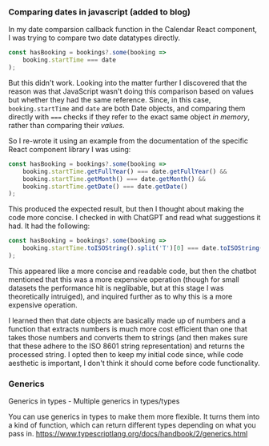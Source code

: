 ### Comparing dates in javascript (added to blog)
In my date comparsion callback function in the Calendar React component, I was trying to compare two date datatypes directly.

```js
const hasBooking = bookings?.some(booking => 
    booking.startTime === date
);
```

But this didn't work. Looking into the matter further I discovered that the reason was that JavaScript wasn't doing this comparison based on values but whether they had the same reference. Since, in this case, `booking.startTime` and `date` are both Date objects, and comparing them directly with `===` checks if they refer to the exact same object _in memory_, rather than comparing their _values_.

So I re-wrote it using an example from the documentation of the specific React component library I was using:

```js
const hasBooking = bookings?.some(booking => 
    booking.startTime.getFullYear() === date.getFullYear() &&
    booking.startTime.getMonth() === date.getMonth() &&
    booking.startTime.getDate() === date.getDate()
);
```

This produced the expected result, but then I thought about making the code more concise. I checked in with ChatGPT and read what suggestions it had. It had the following:

```js
const hasBooking = bookings?.some(booking =>
    booking.startTime.toISOString().split('T')[0] === date.toISOString().split('T')[0]
);
```

This appeared like a more concise and readable code, but then the chatbot mentioned that this was a more expensive operation (though for small datasets the performance hit is neglibable, but at this stage I was theoretically intruiged), and inquired further as to why this is a more expensive operation.

I learned then that date objects are basically made up of numbers and a function that extracts numbers is much more cost efficient than one that takes those numbers and converts them to strings (and then makes sure that these adhere to the ISO 8601 string representation) and returns the processed string. I opted then to keep my initial code since, while code aesthetic is important, I don't think it should come before code functionality. 

### Generics
Generics in types - Multiple generics in types/types

You can use generics in types to make them more flexible. It turns them into a kind of function, which can return different types depending on what you pass in.
https://www.typescriptlang.org/docs/handbook/2/generics.html